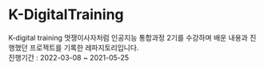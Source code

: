 # K-DigitalTraining
K-digital training 멋쟁이사자처럼 인공지능 통합과정 2기를 수강하며 배운 내용과 진행했던 프로젝트를 기록한 레파지토리입니다.  
진행기간 : 2022-03-08 ~ 2021-05-25
